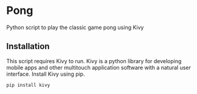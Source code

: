 # Pong
Python script to play the classic game pong using Kivy

## Installation

This script requires Kivy to run. Kivy is a python library for developing mobile apps and other multitouch application software with a natural user interface. Install Kivy using pip. 

```bash
pip install kivy
```


